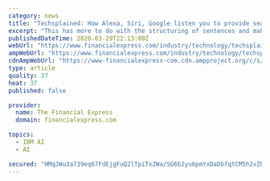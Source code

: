 ```yaml
---
category: news
title: "Techsplained: How Alexa, Siri, Google listen you to provide search results"
excerpt: "This has more to do with the structuring of sentences and making sense of them. IBM has used its artificial intelligence system called Watson to create Project Debater. Debater can scan through a multitude of documents to understand what are the essential points and then argue a case. It has also beaten a human in a debating competition."
publishedDateTime: 2020-03-29T22:13:00Z
webUrl: "https://www.financialexpress.com/industry/technology/techsplained-how-alexa-siri-google-listen-you-to-provide-search-results/1912999/"
ampWebUrl: "https://www.financialexpress.com/industry/technology/techsplained-how-alexa-siri-google-listen-you-to-provide-search-results/1912999/lite/"
cdnAmpWebUrl: "https://www-financialexpress-com.cdn.ampproject.org/c/s/www.financialexpress.com/industry/technology/techsplained-how-alexa-siri-google-listen-you-to-provide-search-results/1912999/lite/"
type: article
quality: 37
heat: 37
published: false

provider:
  name: The Financial Express
  domain: financialexpress.com

topics:
  - IBM AI
  - AI

secured: "HMqJWu3a739eq67FdEjgFuQ2lTpiTx2Wa/SG6b2yu6pmYxDaDbfqtCM5h2vZPe2JNTLcOOR3tMVX9kDjgS8LKtItjlgDt6A9gNnS28WoXvfHEDrBBcStK5AVcWd2f3Oa0H/P4KXqOTe773TrLWFM6Sae93iS375WQKsAywwgpw3YtbRKLsiooON6PuYgPtRRPwHmCE+h9nqYr89OjHJMqHGM1zMA2kkbME0Etlf4NhWDGRjtg8nw8z4sr004wNWIf2thlTHcIfheiZTI/ATLDW+SYGSnPq3E2natOfZUm5GilBxDw3X1DI/JcjGoELI/FTjWSSeVb+l0Dlzs3FTm3ARvAe6Ww7jrbmP5G7LhdtSp1UVw7ZadvhSGu2U3kEkD7iacffaPg06GCUvmO9wmp8Lb+RZyyGSpYCgMEyx6e/mcC/LXuAU3zE6hrQEmJSp/cUD4oJZqI+3cH+G/QQ3LghbdSk2qofZ/2eC11oWJYiQ=;D/jeKwGd8lCR6utn0qNEtA=="
---
```


